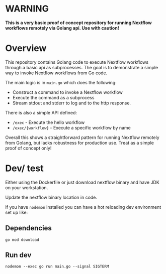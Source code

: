 <!-- Add warning that this is a VERY basic POC -->
# WARNING

**This is a very basic proof of concept repository for running Nextflow workflows remotely via Golang api. Use with caution!**


# Overview

This repository contains Golang code to execute Nextflow workflows through a basic api as subprocesses. The goal is to demonstrate a simple way to invoke Nextflow workflows from Go code. 

The main logic is in `main.go` which does the following:

- Construct a command to invoke a Nextflow workflow 
- Execute the command as a subprocess
- Stream stdout and stderr to log and to the http response. 

There is also a simple API defined:

- `/exec` - Execute the hello workflow
- `/exec/{workflow}` - Execute a specific workflow by name

Overall this shows a straightforward pattern for running Nextflow remotely from Golang, but lacks robustness for production use. Treat as a simple proof of concept only!


# Dev/ test

Either using the Dockerfile or just download nextflow binary and have JDK on your workstation. 

Update the nextflow binary location in code. 

If you have `nodemon` installed you can have a hot reloading dev environment set up like: 

## Dependencies
```
go mod download
```

## Run dev
```
nodemon --exec go run main.go --signal SIGTERM
```